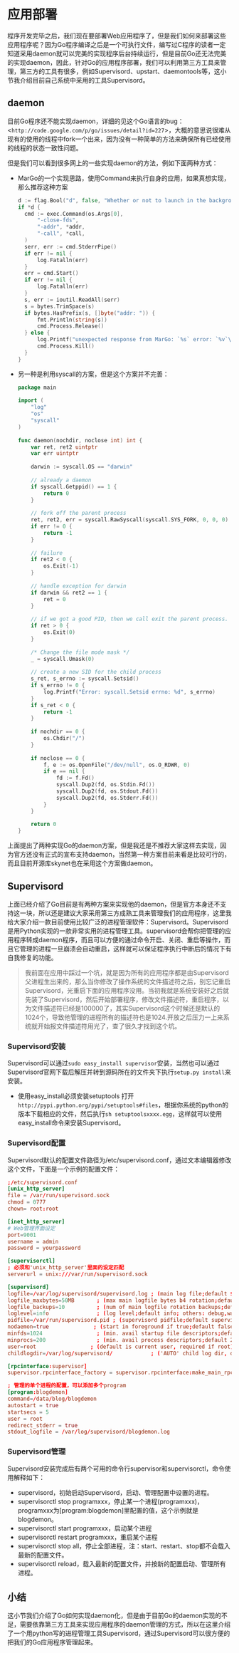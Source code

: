 # 应用部署
程序开发完毕之后，我们现在要部署Web应用程序了，但是我们如何来部署这些应用程序呢？因为Go程序编译之后是一个可执行文件，编写过C程序的读者一定知道采用daemon就可以完美的实现程序后台持续运行，但是目前Go还无法完美的实现daemon，因此，针对Go的应用程序部署，我们可以利用第三方工具来管理，第三方的工具有很多，例如Supervisord、upstart、daemontools等，这小节我介绍目前自己系统中采用的工具Supervisord。

## daemon
目前Go程序还不能实现daemon，详细的见这个Go语言的bug：<` http://code.google.com/p/go/issues/detail?id=227 `>，大概的意思说很难从现有的使用的线程中fork一个出来，因为没有一种简单的方法来确保所有已经使用的线程的状态一致性问题。

但是我们可以看到很多网上的一些实现daemon的方法，例如下面两种方式：
* MarGo的一个实现思路，使用Command来执行自身的应用，如果真想实现，那么推荐这种方案
  ```go
  d := flag.Bool("d", false, "Whether or not to launch in the background(like a daemon)")
  if *d {
  	cmd := exec.Command(os.Args[0],
  		"-close-fds",
  		"-addr", *addr,
  		"-call", *call,
  	)
  	serr, err := cmd.StderrPipe()
  	if err != nil {
  		log.Fatalln(err)
  	}
  	err = cmd.Start()
  	if err != nil {
  		log.Fatalln(err)
  	}
  	s, err := ioutil.ReadAll(serr)
  	s = bytes.TrimSpace(s)
  	if bytes.HasPrefix(s, []byte("addr: ")) {
  		fmt.Println(string(s))
  		cmd.Process.Release()
  	} else {
  		log.Printf("unexpected response from MarGo: `%s` error: `%v`\n", s, err)
  		cmd.Process.Kill()
  	}
  }
  ```

* 另一种是利用syscall的方案，但是这个方案并不完善：
    ```go
    package main
     
    import (
    	"log"
    	"os"
    	"syscall"
    )
     
    func daemon(nochdir, noclose int) int {
    	var ret, ret2 uintptr
    	var err uintptr
     
    	darwin := syscall.OS == "darwin"
     
    	// already a daemon
    	if syscall.Getppid() == 1 {
    		return 0
    	}
     
    	// fork off the parent process
    	ret, ret2, err = syscall.RawSyscall(syscall.SYS_FORK, 0, 0, 0)
    	if err != 0 {
    		return -1
    	}
     
    	// failure
    	if ret2 < 0 {
    		os.Exit(-1)
    	}
     
    	// handle exception for darwin
    	if darwin && ret2 == 1 {
    		ret = 0
    	}
     
    	// if we got a good PID, then we call exit the parent process.
    	if ret > 0 {
    		os.Exit(0)
    	}
     
    	/* Change the file mode mask */
    	_ = syscall.Umask(0)
     
    	// create a new SID for the child process
    	s_ret, s_errno := syscall.Setsid()
    	if s_errno != 0 {
    		log.Printf("Error: syscall.Setsid errno: %d", s_errno)
    	}
    	if s_ret < 0 {
    		return -1
    	}
     
    	if nochdir == 0 {
    		os.Chdir("/")
    	}
     
    	if noclose == 0 {
    		f, e := os.OpenFile("/dev/null", os.O_RDWR, 0)
    		if e == nil {
    			fd := f.Fd()
    			syscall.Dup2(fd, os.Stdin.Fd())
    			syscall.Dup2(fd, os.Stdout.Fd())
    			syscall.Dup2(fd, os.Stderr.Fd())
    		}
    	}
     
    	return 0
    }	
    ```

上面提出了两种实现Go的daemon方案，但是我还是不推荐大家这样去实现，因为官方还没有正式的宣布支持daemon，当然第一种方案目前来看是比较可行的，而且目前开源库skynet也在采用这个方案做daemon。

## Supervisord
上面已经介绍了Go目前是有两种方案来实现他的daemon，但是官方本身还不支持这一块，所以还是建议大家采用第三方成熟工具来管理我们的应用程序，这里我给大家介绍一款目前使用比较广泛的进程管理软件：Supervisord。Supervisord是用Python实现的一款非常实用的进程管理工具。supervisord会帮你把管理的应用程序转成daemon程序，而且可以方便的通过命令开启、关闭、重启等操作，而且它管理的进程一旦崩溃会自动重启，这样就可以保证程序执行中断后的情况下有自我修复的功能。

> 我前面在应用中踩过一个坑，就是因为所有的应用程序都是由Supervisord父进程生出来的，那么当你修改了操作系统的文件描述符之后，别忘记重启Supervisord，光重启下面的应用程序没用。当初我就是系统安装好之后就先装了Supervisord，然后开始部署程序，修改文件描述符，重启程序，以为文件描述符已经是100000了，其实Supervisord这个时候还是默认的1024个，导致他管理的进程所有的描述符也是1024.开放之后压力一上来系统就开始报文件描述符用光了，查了很久才找到这个坑。

### Supervisord安装
Supervisord可以通过`sudo easy_install supervisor`安装，当然也可以通过Supervisord官网下载后解压并转到源码所在的文件夹下执行`setup.py install`来安装。

* 使用easy_install必须安装setuptools
  打开`http://pypi.python.org/pypi/setuptools#files`，根据你系统的python的版本下载相应的文件，然后执行`sh setuptoolsxxxx.egg`，这样就可以使用easy_install命令来安装Supervisord。

### Supervisord配置
Supervisord默认的配置文件路径为/etc/supervisord.conf，通过文本编辑器修改这个文件，下面是一个示例的配置文件：
```conf
;/etc/supervisord.conf
[unix_http_server]
file = /var/run/supervisord.sock
chmod = 0777
chown= root:root

[inet_http_server]
# Web管理界面设定
port=9001
username = admin
password = yourpassword

[supervisorctl]
; 必须和'unix_http_server'里面的设定匹配
serverurl = unix:///var/run/supervisord.sock

[supervisord]
logfile=/var/log/supervisord/supervisord.log ; (main log file;default $CWD/supervisord.log)
logfile_maxbytes=50MB       ; (max main logfile bytes b4 rotation;default 50MB)
logfile_backups=10          ; (num of main logfile rotation backups;default 10)
loglevel=info               ; (log level;default info; others: debug,warn,trace)
pidfile=/var/run/supervisord.pid ; (supervisord pidfile;default supervisord.pid)
nodaemon=true              ; (start in foreground if true;default false)
minfds=1024                 ; (min. avail startup file descriptors;default 1024)
minprocs=200                ; (min. avail process descriptors;default 200)
user=root                 ; (default is current user, required if root)
childlogdir=/var/log/supervisord/            ; ('AUTO' child log dir, default $TEMP)

[rpcinterface:supervisor]
supervisor.rpcinterface_factory = supervisor.rpcinterface:make_main_rpcinterface

; 管理的单个进程的配置，可以添加多个program
[program:blogdemon]
command=/data/blog/blogdemon
autostart = true
startsecs = 5
user = root
redirect_stderr = true
stdout_logfile = /var/log/supervisord/blogdemon.log
```

### Supervisord管理
Supervisord安装完成后有两个可用的命令行supervisor和supervisorctl，命令使用解释如下：
* supervisord，初始启动Supervisord，启动、管理配置中设置的进程。
* supervisorctl stop programxxx，停止某一个进程(programxxx)，programxxx为[program:blogdemon]里配置的值，这个示例就是blogdemon。
* supervisorctl start programxxx，启动某个进程
* supervisorctl restart programxxx，重启某个进程
* supervisorctl stop all，停止全部进程，注：start、restart、stop都不会载入最新的配置文件。
* supervisorctl reload，载入最新的配置文件，并按新的配置启动、管理所有进程。

## 小结
这小节我们介绍了Go如何实现daemon化，但是由于目前Go的daemon实现的不足，需要依靠第三方工具来实现应用程序的daemon管理的方式，所以在这里介绍了一个用python写的进程管理工具Supervisord，通过Supervisord可以很方便的把我们的Go应用程序管理起来。